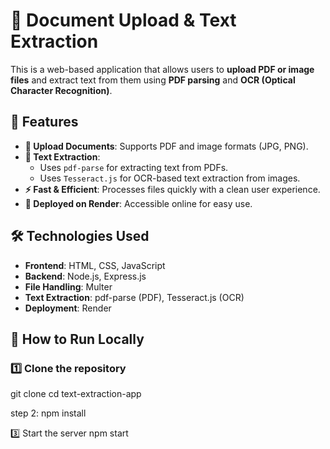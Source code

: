# 📝 Document Upload & Text Extraction

This is a web-based application that allows users to **upload PDF or image files** and extract text from them using **PDF parsing** and **OCR (Optical Character Recognition)**.

## 🌟 Features
- **📂 Upload Documents**: Supports PDF and image formats (JPG, PNG).
- **📑 Text Extraction**: 
  - Uses `pdf-parse` for extracting text from PDFs.
  - Uses `Tesseract.js` for OCR-based text extraction from images.
- **⚡️ Fast & Efficient**: Processes files quickly with a clean user experience.
- **📡 Deployed on Render**: Accessible online for easy use.

## 🛠️ Technologies Used
- **Frontend**: HTML, CSS, JavaScript
- **Backend**: Node.js, Express.js
- **File Handling**: Multer
- **Text Extraction**: pdf-parse (PDF), Tesseract.js (OCR)
- **Deployment**: Render

## 🚀 How to Run Locally
### 1️⃣ Clone the repository

git clone <your-repo-url>
cd text-extraction-app 

step 2:
npm install

3️⃣ Start the server
npm start
